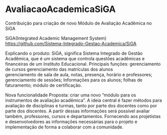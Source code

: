 # AvaliacaoAcademicaSiGA
Contribuição para criação de novo Módulo de Avaliação Acadêmica no SiGA

SiGA(Integrated Academic Management System) 
https://github.com/Sistema-Integrado-Gestao-Academica/SiGA

Explicando o produto:
SiGA, significa Sistema Integrado de Gestão Acadêmica, que é um sistema que controla questões acadêmicas e financeiras de um Instituto Educacional.
Principais funções:
	gerenciamento de cursos
	gerenciamento das matrículas dos alunos 	
	gerenciamento de sala de aula, notas, presença, horário e professores;
  	gerenciamento de sessões;
  	Informações para os alunos;
	folhas de faturamento;
	módulo de certificação. 
  
  Nova funcionalidade Proposta:
  criar uma novo “módulo para os instrumentos de avaliação acadêmica”. A ideia central é fazer métodos para avaliação de disciplinas e turmas, 
  tanto por parte dos docentes como por parte dos discentes. A partir dessas informações será possível avaliar também, professores, cursos e departamentos.
  Fornecendo aos projetistas e desenvolvedores as informações necessárias para o projeto e implementação de forma a colaborar com a comunidade.
